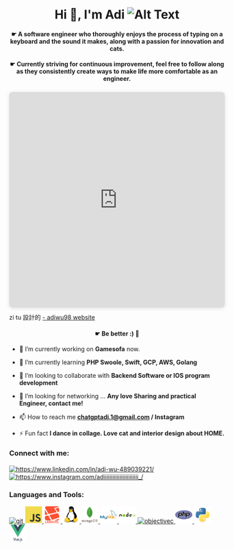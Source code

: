 <h1 align="center">Hi 👋, I'm Adi      <img width="40" src="https://camo.githubusercontent.com/fb070d9f71a64edbafed08519130d75e7e0a0a69665d50d94ad095157f702e59/68747470733a2f2f6d656469612e67697068792e636f6d2f6d656469612f6d47634e6a736657416a593541455a4e77362f67697068792e676966" alt="Alt Text"></h1>
<h4 align="center">☛ A software engineer who thoroughly enjoys the process of typing on a keyboard and the sound it makes, along with a passion for innovation and cats. </h4>
<h4 align="center">☛ Currently striving for continuous improvement, feel free to follow along as they consistently create ways to make life more comfortable as an engineer. </h4>
<div style="position: relative; width: 100%; height: 0; padding-top: 100.0000%;
 padding-bottom: 0; box-shadow: 0 2px 8px 0 rgba(63,69,81,0.16); margin-top: 1.6em; margin-bottom: 0.9em; overflow: hidden;
 border-radius: 8px; will-change: transform;">
  <iframe loading="lazy" style="position: absolute; width: 100%; height: 100%; top: 0; left: 0; border: none; padding: 0;margin: 0;"
    src="https:&#x2F;&#x2F;www.canva.com&#x2F;design&#x2F;DAFsdj2W9TQ&#x2F;view?embed" allowfullscreen="allowfullscreen" allow="fullscreen">
  </iframe>
</div>
zi tu 設計的 <a href="https://kokp520.github.io" target="_blank" rel="noopener"> - adiwu98 website </a>
<BR>
<h4 align="center"> ☛ Be better :) 🦊</h4>

- 🔭 I’m currently working on **Gamesofa** now.

- 🌱 I’m currently learning **PHP Swoole, Swift, GCP, AWS, Golang**

- 👯 I’m looking to collaborate with **Backend Software or IOS program development**

- 🤝 I’m looking for networking ... **Any love Sharing and practical Engineer, contact me!**

- 📫 How to reach me **chatgptadi.1@gmail.com / Instagram**

- ⚡ Fun fact **I dance in collage. Love cat and interior design about HOME.**

<h3 align="left">Connect with me:</h3>
<p align="left">
<a href="https://www.linkedin.com/in/adi-wu-489039221/" target="blank"><img align="center" src="https://raw.githubusercontent.com/rahuldkjain/github-profile-readme-generator/master/src/images/icons/Social/linked-in-alt.svg" alt="https://www.linkedin.com/in/adi-wu-489039221/" height="30" width="40" /></a>
<a href="https://www.instagram.com/adiiiiiiiiiiiiiiiiiiiiiiii_/" target="blank"><img align="center" src="https://raw.githubusercontent.com/rahuldkjain/github-profile-readme-generator/master/src/images/icons/Social/instagram.svg" alt="https://www.instagram.com/adiiiiiiiiiiiiiiiiiiiiiiii_/" height="30" width="40" /></a>
</p>

<h3 align="left">Languages and Tools:</h3>
<p align="left"> <a href="https://git-scm.com/" target="_blank" rel="noreferrer"> <img src="https://www.vectorlogo.zone/logos/git-scm/git-scm-icon.svg" alt="git" width="40" height="40"/> </a> <a href="https://developer.mozilla.org/en-US/docs/Web/JavaScript" target="_blank" rel="noreferrer"> <img src="https://raw.githubusercontent.com/devicons/devicon/master/icons/javascript/javascript-original.svg" alt="javascript" width="40" height="40"/> </a> <a href="https://laravel.com/" target="_blank" rel="noreferrer"> <img src="https://raw.githubusercontent.com/devicons/devicon/master/icons/laravel/laravel-plain-wordmark.svg" alt="laravel" width="40" height="40"/> </a> <a href="https://www.linux.org/" target="_blank" rel="noreferrer"> <img src="https://raw.githubusercontent.com/devicons/devicon/master/icons/linux/linux-original.svg" alt="linux" width="40" height="40"/> </a> <a href="https://www.mongodb.com/" target="_blank" rel="noreferrer"> <img src="https://raw.githubusercontent.com/devicons/devicon/master/icons/mongodb/mongodb-original-wordmark.svg" alt="mongodb" width="40" height="40"/> </a> <a href="https://www.mysql.com/" target="_blank" rel="noreferrer"> <img src="https://raw.githubusercontent.com/devicons/devicon/master/icons/mysql/mysql-original-wordmark.svg" alt="mysql" width="40" height="40"/> </a> <a href="https://nodejs.org" target="_blank" rel="noreferrer"> <img src="https://raw.githubusercontent.com/devicons/devicon/master/icons/nodejs/nodejs-original-wordmark.svg" alt="nodejs" width="40" height="40"/> </a> <a href="https://developer.apple.com/library/archive/documentation/Cocoa/Conceptual/ProgrammingWithObjectiveC/Introduction/Introduction.html" target="_blank" rel="noreferrer"> <img src="https://www.vectorlogo.zone/logos/apple_objectivec/apple_objectivec-icon.svg" alt="objectivec" width="40" height="40"/> </a> <a href="https://www.php.net" target="_blank" rel="noreferrer"> <img src="https://raw.githubusercontent.com/devicons/devicon/master/icons/php/php-original.svg" alt="php" width="40" height="40"/> </a> <a href="https://www.python.org" target="_blank" rel="noreferrer"> <img src="https://raw.githubusercontent.com/devicons/devicon/master/icons/python/python-original.svg" alt="python" width="40" height="40"/> </a> <a href="https://vuejs.org/" target="_blank" rel="noreferrer"> <img src="https://raw.githubusercontent.com/devicons/devicon/master/icons/vuejs/vuejs-original-wordmark.svg" alt="vuejs" width="40" height="40"/> </a> </p>

<!-- <h3 align="left">Support:</h3>
<p><a href="https://ko-fi.com/https://paypal.me/adiwubuyhome?country.x=TW&locale.x=zh_TW"> <img align="left" src="https://cdn.ko-fi.com/cdn/kofi3.png?v=3" height="50" width="210" alt="https://paypal.me/adiwubuyhome?country.x=TW&locale.x=zh_TW" /></a></p><br><br> -->
